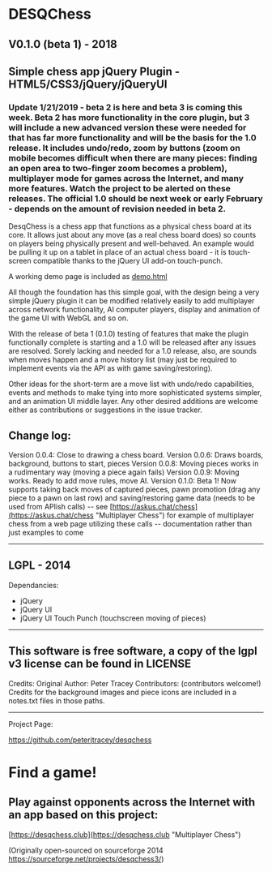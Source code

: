 # DESQChess 
## V0.1.0 (beta 1) - 2018
## Simple chess app jQuery Plugin - HTML5/CSS3/jQuery/jQueryUI

### Update 1/21/2019 - beta 2 is here and beta 3 is coming this week. Beta 2 has more functionality in the core plugin, but 3 will include a new advanced version these were needed for that has far more functionality and will be the basis for the 1.0 release. It includes undo/redo, zoom by buttons (zoom on mobile becomes difficult when there are many pieces: finding an open area to two-finger zoom becomes a problem), multiplayer mode for games across the Internet, and many more features. Watch the project to be alerted on these releases. The official 1.0 should be next week or early February - depends on the amount of revision needed in beta 2.

DesqChess is a chess app that functions as a physical chess board at its core. It allows just about any move (as a real chess board does) so counts on players being physically present and well-behaved. An example would be pulling it up on a tablet in place of an actual chess board - it is touch-screen compatible thanks to the jQuery UI add-on touch-punch.

A working demo page is included as [demo.html](https://peterjtracey.github.io/desqchess/demo.html "Minimal Demo of JQuery DESQChess")

All though the foundation has this simple goal, with the design being a very simple jQuery plugin it can be modified relatively easily to add multiplayer across network functionality, AI computer players, display and animation of the game UI with WebGL and so on. 

With the release of beta 1 (0.1.0) testing of features that make the plugin functionally complete is starting and a 1.0 will be released after any issues are resolved. Sorely lacking and needed for a 1.0 release, also, are sounds when moves happen and a move history list (may just be required to implement events via the API as with game saving/restoring).

Other ideas for the short-term are a move list with undo/redo capabilities, events and methods to make tying into more sophisticated systems simpler, and an animation UI middle layer. Any other desired additions are welcome either as contributions or suggestions in the issue tracker.

## Change log:
Version 0.0.4: Close to drawing a chess board.
Version 0.0.6: Draws boards, background, buttons to start, pieces
Version 0.0.8: Moving pieces works in a rudimentary way (moving a piece again fails)
Version 0.0.9: Moving works. Ready to add move rules, move AI.
Version 0.1.0: Beta 1! Now supports taking back moves of captured pieces, pawn promotion (drag any piece to a pawn on last row) and saving/restoring game data (needs to be used from APIish calls) -- see [https://askus.chat/chess](https://askus.chat/chess "Multiplayer Chess") for example of multiplayer chess from a web page utilizing these calls -- documentation rather than just examples to come

--------------------
LGPL - 2014
--------------------
Dependancies:
- jQuery
- jQuery UI
- jQuery UI Touch Punch (touchscreen moving of pieces)

--------------------
This software is free software, a copy of the lgpl v3 license can be found in LICENSE
--------------------
Credits:
Original Author: Peter Tracey
Contributors:
(contributors welcome!)
Credits for the background images and piece icons are included in a notes.txt files in those paths.

--------------------
Project Page:

https://github.com/peterjtracey/desqchess

# Find a game! 
## Play against opponents across the Internet with an app based on this project:
[https://desqchess.club](https://desqchess.club "Multiplayer Chess")

(Originally open-sourced on sourceforge 2014
https://sourceforge.net/projects/desqchess3/)